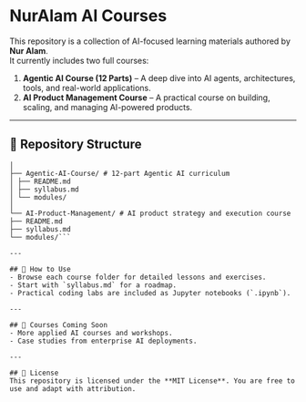 # NurAlam AI Courses

This repository is a collection of AI-focused learning materials authored by **Nur Alam**.  
It currently includes two full courses:

1. **Agentic AI Course (12 Parts)** – A deep dive into AI agents, architectures, tools, and real-world applications.
2. **AI Product Management Course** – A practical course on building, scaling, and managing AI-powered products.

---
## 📂 Repository Structure

```NurAlam-AI-Courses/
│
├── Agentic-AI-Course/ # 12-part Agentic AI curriculum
│ ├── README.md
│ ├── syllabus.md
│ └── modules/
│
└── AI-Product-Management/ # AI product strategy and execution course
├── README.md
├── syllabus.md
└── modules/```

---

## 🚀 How to Use
- Browse each course folder for detailed lessons and exercises.
- Start with `syllabus.md` for a roadmap.
- Practical coding labs are included as Jupyter notebooks (`.ipynb`).

---

## 📖 Courses Coming Soon
- More applied AI courses and workshops.
- Case studies from enterprise AI deployments.

---

## 📜 License
This repository is licensed under the **MIT License**. You are free to use and adapt with attribution.
